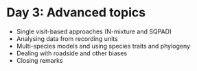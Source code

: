 # Day 3: Advanced topics

- Single visit-based approaches (N-mixture and SQPAD)
- Analysing data from recording units
- Multi-species models and using species traits and phylogeny
- Dealing with roadside and other biases
- Closing remarks
